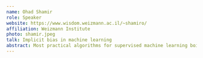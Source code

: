 ```yaml
---
name: Ohad Shamir
role: Speaker
website: https://www.wisdom.weizmann.ac.il/~shamiro/
affiliation: Weizmann Institute
photo: shamir.jpeg
talk: Implicit bias in machine learning
abstract: Most practical algorithms for supervised machine learning boil down to optimizing the average performance over a training dataset. However, it is increasingly recognized that although the optimization objective is the same, the manner in which it is optimized plays a decisive role in the properties of the resulting predictor. For example, when training large neural networks, there are generally many weight combinations that will perfectly fit the training data. However, gradient-based training methods somehow tend to reach those which, for example, do not overfit; are brittle to adversarially crafted examples; or have other unusual properties. In this talk, I'll describe several recent theoretical and empirical results related to this question.
---
```

